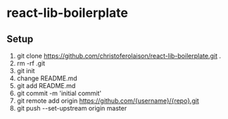 # react-lib-boilerplate
## Setup
1. git clone https://github.com/christoferolaison/react-lib-boilerplate.git .
2. rm -rf .git
3. git init
4. change README.md
5. git add README.md
6. git commit -m 'initial commit'
7. git remote add origin https://github.com/{username}/{repo}.git
8. git push --set-upstream origin master
